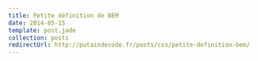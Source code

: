 ```yaml
---
title: Petite définition de BEM
date: 2014-05-15
template: post.jade
collection: posts
redirectUrl: http://putaindecode.fr/posts/css/petite-definition-bem/
---
```


